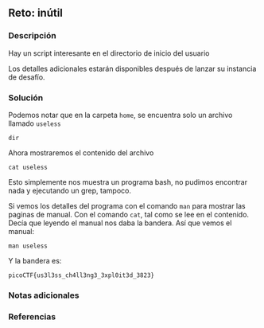 ## Reto: inútil 
### Descripción
Hay un script interesante en el directorio de inicio del usuario

Los detalles adicionales estarán disponibles después de lanzar su instancia de desafío.

### Solución
Podemos notar que en la carpeta `home`, se encuentra solo un archivo llamado `useless`
```
dir
```

Ahora mostraremos el contenido del archivo
```
cat useless
```

Esto simplemente nos muestra un programa bash, no pudimos encontrar nada y ejecutando un grep, tampoco.

Si vemos los detalles del programa con el comando `man` para mostrar las paginas de manual. Con el comando `cat`, tal como se lee en el contenido. Decía que leyendo el manual nos daba la bandera.
Así que vemos el manual:

```
man useless
```

Y la bandera es:
```
picoCTF{us3l3ss_ch4ll3ng3_3xpl0it3d_3823}
```


### Notas adicionales
### Referencias

